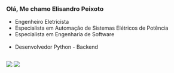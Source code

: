 <h3>Olá, Me chamo Elisandro Peixoto</h3>
<ul> 
   <li>Engenheiro Eletricista</li>
   <li>Especialista em Automação de Sistemas Elétricos de Potência</li>
   <li>Especialista em Engenharia de Software</li><br>
   <li>Desenvolvedor Python - Backend</li>
</ul>

##

<a href="mailto:elisandropeixoto21@gmailcom"><img src="https://img.shields.io/badge/Gmail-D14836?style=for-the-badge&logo=gmail&logoColor=white"></a>
<a href="https://www.linkedin.com/in/elisandro-peixoto-10317b139/"><img src="https://img.shields.io/badge/-LinkedIn-%230077B5?style=for-the-badge&logo=linkedin&logoColor=white"></a>
